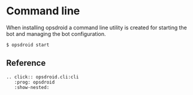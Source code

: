 # Command line

When installing opsdroid a command line utility is created for starting the bot and managing the bot configuration.

```
$ opsdroid start
```

## Reference

```{eval-rst}
.. click:: opsdroid.cli:cli
   :prog: opsdroid
   :show-nested:
```
